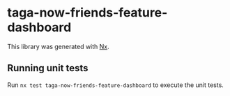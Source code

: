# taga-now-friends-feature-dashboard

This library was generated with [Nx](https://nx.dev).

## Running unit tests

Run `nx test taga-now-friends-feature-dashboard` to execute the unit tests.
